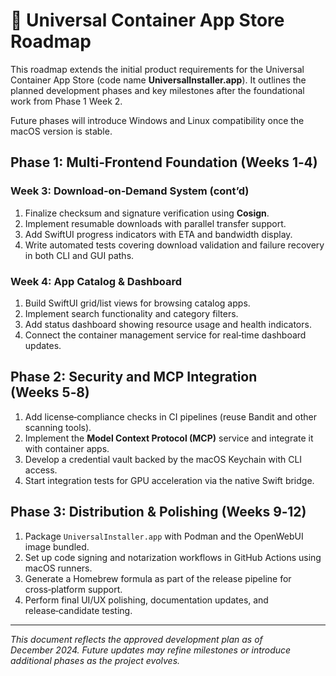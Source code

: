 # 📅 Universal Container App Store Roadmap

This roadmap extends the initial product requirements for the Universal Container App Store (code name **UniversalInstaller.app**). It outlines the planned development phases and key milestones after the foundational work from Phase 1 Week 2.

Future phases will introduce Windows and Linux compatibility once the macOS version is stable.
## Phase 1: Multi‑Frontend Foundation (Weeks 1‑4)

### Week 3: Download‑on‑Demand System (cont’d)
1. Finalize checksum and signature verification using **Cosign**.
2. Implement resumable downloads with parallel transfer support.
3. Add SwiftUI progress indicators with ETA and bandwidth display.
4. Write automated tests covering download validation and failure recovery in both CLI and GUI paths.

### Week 4: App Catalog & Dashboard
1. Build SwiftUI grid/list views for browsing catalog apps.
2. Implement search functionality and category filters.
3. Add status dashboard showing resource usage and health indicators.
4. Connect the container management service for real‑time dashboard updates.

## Phase 2: Security and MCP Integration (Weeks 5‑8)
1. Add license‑compliance checks in CI pipelines (reuse Bandit and other scanning tools).
2. Implement the **Model Context Protocol (MCP)** service and integrate it with container apps.
3. Develop a credential vault backed by the macOS Keychain with CLI access.
4. Start integration tests for GPU acceleration via the native Swift bridge.

## Phase 3: Distribution & Polishing (Weeks 9‑12)
1. Package `UniversalInstaller.app` with Podman and the OpenWebUI image bundled.
2. Set up code signing and notarization workflows in GitHub Actions using macOS runners.
3. Generate a Homebrew formula as part of the release pipeline for cross‑platform support.
4. Perform final UI/UX polishing, documentation updates, and release‑candidate testing.

---

_This document reflects the approved development plan as of December 2024. Future updates may refine milestones or introduce additional phases as the project evolves._
